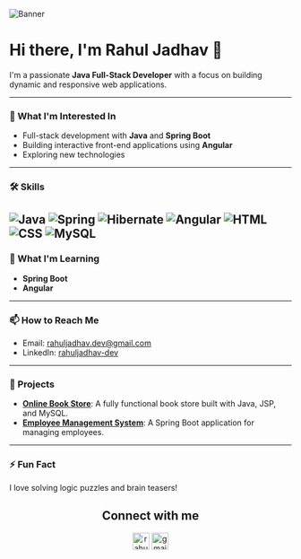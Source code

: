 ![Banner](https://example.com/banner.png)

# Hi there, I'm Rahul Jadhav 👋

I'm a passionate **Java Full-Stack Developer** with a focus on building dynamic and responsive web applications.

---

### 👀 What I'm Interested In
- Full-stack development with **Java** and **Spring Boot**
- Building interactive front-end applications using **Angular**
- Exploring new technologies
---

### 🛠️ Skills

![Java](https://img.shields.io/badge/Java-ED8B00?style=for-the-badge&logo=java&logoColor=white)
![Spring](https://img.shields.io/badge/Spring-6DB33F?style=for-the-badge&logo=spring&logoColor=white)
![Hibernate](https://img.shields.io/badge/Hibernate-59666C?style=for-the-badge&logo=hibernate&logoColor=white)
![Angular](https://img.shields.io/badge/Angular-DD0031?style=for-the-badge&logo=angular&logoColor=white)
![HTML](https://img.shields.io/badge/HTML5-E34F26?style=for-the-badge&logo=html5&logoColor=white)
![CSS](https://img.shields.io/badge/CSS3-1572B6?style=for-the-badge&logo=css3&logoColor=white)
![MySQL](https://img.shields.io/badge/MySQL-4479A1?style=for-the-badge&logo=mysql&logoColor=white)
---

### 🌱 What I'm Learning
- **Spring Boot**
- **Angular**

---

### 📫 How to Reach Me
- Email: [rahuljadhav.dev@gmail.com](mailto:rahuljadhav.dev@gmail.com)
- LinkedIn: [rahuljadhav-dev](https://linkedin.com/in/rahuljadhav-dev)

---

### 💼 Projects
- **[Online Book Store](https://github.com/rahuljadhav-dev/bookstore)**: A fully functional book store built with Java, JSP, and MySQL.
- **[Employee Management System](https://github.com/rahuljadhav-dev/employee-management)**: A Spring Boot application for managing employees.

---

### ⚡ Fun Fact
I love solving logic puzzles and brain teasers!

<h2 align="center">Connect with me</h2>
<p align="center">
<a href="https://linkedin.com/in/rahuljadhav-dev" target="blank"><img align="center" src="https://cdn.jsdelivr.net/npm/simple-icons@3.0.1/icons/linkedin.svg" alt="rahuljadhav-dev" height="30" width="30" /></a>
<a href="mailto:rahuljadhav.dev@gmail.com"><img align="center" src="https://cdn.jsdelivr.net/npm/simple-icons@3.0.1/icons/gmail.svg" alt="gmail" height="30" width="30" /></a>
</p>



<!---
rahuljadhav-dev/rahuljadhav-dev is a ✨ special ✨ repository because its `README.md` (this file) appears on your GitHub profile.
You can click the Preview link to take a look at your changes.
--->
